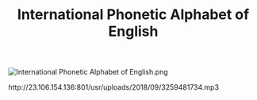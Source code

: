 ﻿---
layout: post
title:  "International Phonetic Alphabet of English"
description: International Phonetic Alphabet of English
keywords: IPA
categories: IPA
---
![International Phonetic Alphabet of English.png][1]
<p>http://23.106.154.136:801/usr/uploads/2018/09/3259481734.mp3</p>

[1]: http://23.106.154.136:801/usr/uploads/2018/09/3615221969.png
